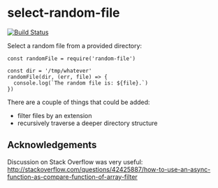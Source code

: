select-random-file
==================

[![Build Status](https://travis-ci.org/jfix/npm-random-file.svg?branch=master)](https://travis-ci.org/jfix/npm-random-file)

Select a random file from a provided directory:

```
const randomFile = require('random-file')

const dir = '/tmp/whatever'
randomFile(dir, (err, file) => {
  console.log(`The random file is: ${file}.`)
})
```

There are a couple of things that could be added:

* filter files by an extension
* recursively traverse a deeper directory structure

Acknowledgements
----------------

Discussion on Stack Overflow was very useful: http://stackoverflow.com/questions/42425887/how-to-use-an-async-function-as-compare-function-of-array-filter
